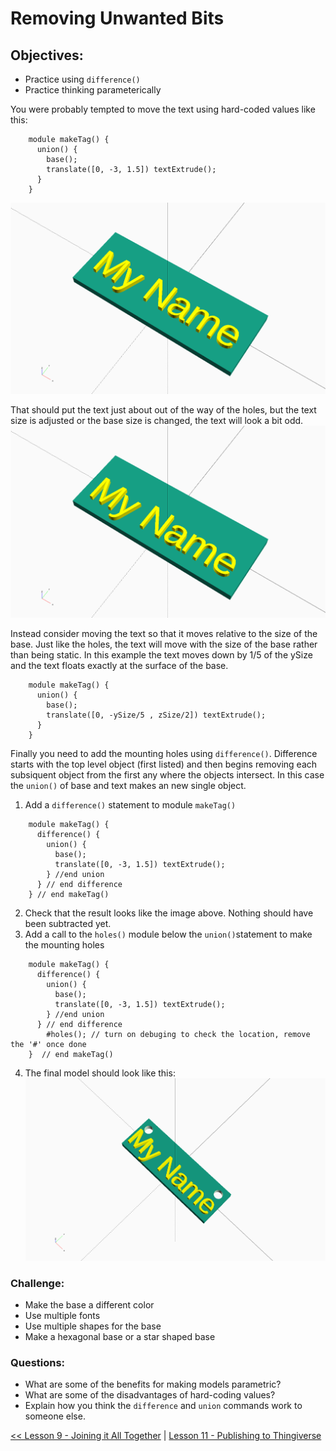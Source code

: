 # Removing Unwanted Bits

## Objectives:
* Practice using `difference()`
* Practice thinking parameterically

You were probably tempted to move the text using hard-coded values like this:
```
    module makeTag() {
      union() {
        base();
        translate([0, -3, 1.5]) textExtrude();
      }
    }
```

![Name Plate](./Lessons/Lesson_10_-_img_10.0.png)

That should put the text just about out of the way of the holes, but the text size is adjusted or the base size is changed, the text will look a bit odd.
![Name Plate w/ New Dimensions](./Lessons/Lesson_10_-_img_10.1.png)

Instead consider moving the text so that it moves relative to the size of the base. Just like the holes, the text will move with the size of the base rather than being static. In this example the text moves down by 1/5 of the ySize and the text floats exactly at the surface of the base.
```
    module makeTag() {
      union() {
        base();
        translate([0, -ySize/5 , zSize/2]) textExtrude();
      }
    }
```

Finally you need to add the mounting holes using `difference()`. Difference starts with the top level object (first listed) and then begins removing each subsiquent object from the first any where the objects intersect. In this case the `union()` of base and text makes an new single object.


  1. Add a `difference()` statement to module `makeTag()`

```
    module makeTag() {
      difference() {
        union() {
          base();
          translate([0, -3, 1.5]) textExtrude();
        } //end union
      } // end difference
    } // end makeTag()
```
  2. Check that the result looks like the image above. Nothing should have been subtracted yet.
  3. Add a call to the `holes()` module below the `union()`statement to make the mounting holes
```
    module makeTag() {
      difference() {
        union() {
          base();
          translate([0, -3, 1.5]) textExtrude();
        } //end union
      } // end difference
        #holes(); // turn on debuging to check the location, remove the '#' once done
    }  // end makeTag()
```
  4. The final model should look like this:
![Final Name Plate](./Lessons/Lesson_10_-_img_10.2.png)

### Challenge:
* Make the base a different color
* Use multiple fonts
* Use multiple shapes for the base
* Make a hexagonal base or a star shaped base

### Questions:
* What are some of the benefits for making models parametric?
* What are some of the disadvantages of hard-coding values?
* Explain how you think the `difference` and `union` commands work to someone else.

[<< Lesson 9 - Joining it All Together](./Lesson9_Joining_Together.md) | [Lesson 11 - Publishing to Thingiverse](./Lesson11_Publish.md)

